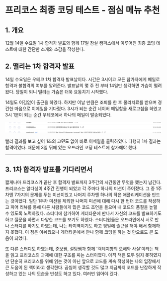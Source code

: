 # 프리코스 최종 코딩 테스트 - 점심 메뉴 추천

## 1. 개요

12월 14일 수요일 1차 합격자 발표와 함께 17일 잠실 캠퍼스에서 이루어진 최종 코딩 테스트에 대한 간단한 소개와 소감을 작성한다.

## 2. 떨리는 1차 합격자 발표

14일 수요일은 우테코 1차 합격자 발표날이다. 시간은 3시이고 모든 참가자에게 메일로 합격과 불합격의 여부를 알려준다. 발표날의 몇 주 전 부터 14일만 생각하면 가슴이 떨려왔다. 당일이 되니 떨리는 가슴은 더욱 요동치기 시작했다.

14일도 어김없이 출근을 하였다. 하지만 이날 만큼은 조퇴를 한 후 물리치료를 받으며 경건한 마음으로 이메일을 기다렸다. 3시가 되는 순간 네이버 메일함을 새로고침을 하였고 3시 1분이 되는 순간 우테코에서 하나의 메일이 발송되었다.

![1차 심사 결과 안내 이메일](/image/Diary/Woowaprecourse/finalEmail1.png)

빨리 결과를 보고 싶어 1초의 고민도 없이 바로 이메일을 클릭하였다. 다행히 1차 결과는 합격이었다. 때문에 3일 뒤에 있는 오프라인 코딩 테스트에 참가해야 했다.

---

## 3. 1차 합격자 발표를 기다리면서

짧게나마 프리코스가 끝난 후 합격자 발표까지 3주간의 시간동안 무엇을 했는지 남긴다. 프리코스는 알다싶이 4주간 진행이 되었고 각 주마다 하나의 미션이 주어졌다. 그 중 1주차엔 7가지의 문제를 푸는 미션이었고 나머지 주차엔 하나의 작은 애플리케이션을 만드는 것이었다. 일단 1주차 미션을 제외한 나머지 미션에 대해 다시 한 번더 코드를 작성하고 피어 리뷰를 통해 다른 사람들에게 많은 코드 조언을 들으며 내 코드의 품질을 높힐 수 있도록 노력하였다. 스터디에 참가하여 게더타운에 만나서 자신의 코드를 발표하기도 하고 질문을 하면서 다양한 코드를 보기도 하였다. 스터디원들은 오프라인에서 서로 만나 스터디를 하기도 하였는데, 나는 타지역이기도 하고 평일에 출근을 해야 해서 함께하지 못했다. 이 점은 아쉬웠으나 게더타운에서 만나 함께 코딩을 하는 것 만으로도 큰 도움이 되었다.

또 다른 스터디도 하였는데, 준보쌤, 설탕쌤과 함께 '객체지향의 오해와 사실'이라는 책을 읽고 프리코스의 과제에 대한 구조를 짜는 스터이였다. 아직 책은 모두 읽지 못하였지만 단순히 프리코스를 위해 읽는 것이 아닌 앞으로 코드를 계속 작성하는 나의 입장에서 큰 도움이 된 책이라고 생각한다. 곱씹어 생각할 것도 많고 지금까지 코드를 난잡하게 작성하고 있는 나의 모습을 반성도 하고 있다. 여러번 읽어야 겠다.
